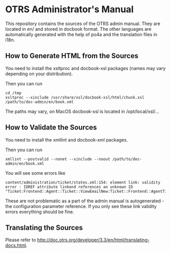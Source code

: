 OTRS Administrator's Manual
===========================

This repository contains the sources of the OTRS admin manual.
They are located in en/ and stored in docbook format. The other languages are
automatically generated with the help of po4a and the translation files in i18n.


How to Generate HTML from the Sources
-------------------------------------

You need to install the xsltproc and docbook-xsl packages (names may vary depending
on your distribution).

Then you can run

```
cd /tmp
xsltproc --xinclude /usr/share/xsl/docbook-xsl/html/chunk.xsl /path/to/doc-admin/en/book.xml
```

The paths may vary, on MacOS docbook-xsl is located in /opt/local/xsl/...


How to Validate the Sources
---------------------------

You need to install the xmllint and docbook-xml packages.

Then you can run
```
xmllint --postvalid --nonet --xinclude --noout /path/to/doc-admin/en/book.xml
```

You will see some errors like

```
content/administration/ticket/states.xml:154: element link: validity error : IDREF attribute linkend references an unknown ID "Ticket:Frontend::Agent::Ticket::ViewEmailNew:Ticket::Frontend::AgentTicketEmail_StateDefault"
```

These are not problematic as a part of the admin manual is autogenerated -
the configuration parameter reference. If you only see these link validity errors
everything should be fine.


Translating the Sources
-----------------------

Please refer to http://doc.otrs.org/developer/3.3/en/html/translating-docs.html.
